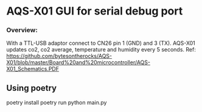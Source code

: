# AQS-X01 GUI for serial debug port

### Overview:
With a TTL-USB adaptor connect to CN26 pin 1 (GND) and 3 (TX). AQS-X01 updates co2, co2 average, temperature and humidity every 5 seconds.
Ref: https://github.com/bytesontherocks/AQS-X01/blob/master/Board%20and%20microcontroller/AQS-X01_Schematics.PDF

## Using poetry
poetry install
poetry run python main.py
